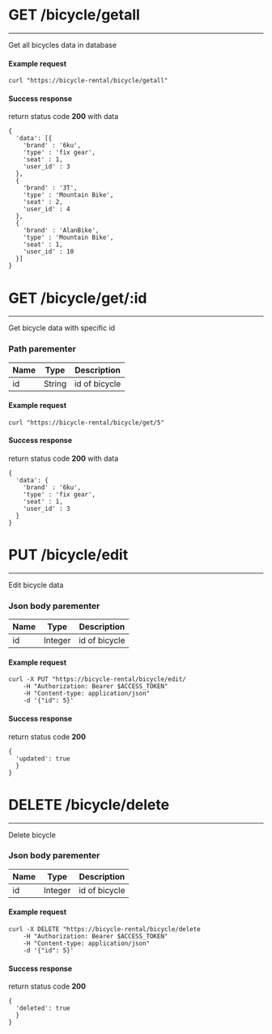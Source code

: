 # GET /bicycle/getall
---
Get all bicycles data in database
<!-- tabs:start -->
#### **Example request**
```
curl "https://bicycle-rental/bicycle/getall"
```
#### **Success response**
return status code **200** with data
```
{
  'data': [{
    'brand' : '6ku',
    'type' : 'fix gear',
    'seat' : 1,
    'user_id' : 3
  },
  {
    'brand' : '3T',
    'type' : 'Mountain Bike',
    'seat' : 2,
    'user_id' : 4
  },
  {
    'brand' : 'AlanBike',
    'type' : 'Mountain Bike',
    'seat' : 1,
    'user_id' : 10
  }]
}
```
<!-- tabs:end -->

# GET /bicycle/get/:id
---
Get bicycle data with specific id
### Path parementer
| Name | Type | Description |
|------|------|-------------|
|  id  | String | id of bicycle|

<!-- tabs:start -->
#### **Example request**
```
curl "https://bicycle-rental/bicycle/get/5"
```
#### **Success response**
return status code **200** with data
```
{
  'data': {
    'brand' : '6ku',
    'type' : 'fix gear',
    'seat' : 1,
    'user_id' : 3
  }
}
```
<!-- tabs:end -->

# PUT /bicycle/edit
---
Edit bicycle data

### Json body parementer
| Name | Type | Description |
|------|------|-------------|
|  id  | Integer | id of bicycle|

<!-- tabs:start -->
#### **Example request**
```
curl -X PUT "https://bicycle-rental/bicycle/edit/
    -H "Authorization: Bearer $ACCESS_TOKEN" 
    -H "Content-type: application/json" 
    -d '{"id": 5}'
```
#### **Success response**
return status code **200**
```
{
  'updated': true
  }
}
```
<!-- tabs:end -->

# DELETE /bicycle/delete
---
Delete bicycle

### Json body parementer
| Name | Type | Description |
|------|------|-------------|
|  id  | Integer | id of bicycle|

<!-- tabs:start -->
#### **Example request**
```
curl -X DELETE "https://bicycle-rental/bicycle/delete 
    -H "Authorization: Bearer $ACCESS_TOKEN" 
    -H "Content-type: application/json" 
    -d '{"id": 5}'
```
#### **Success response**
return status code **200**
```
{
  'deleted': true
  }
}
```
<!-- tabs:end -->
